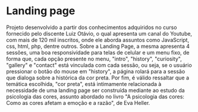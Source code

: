 # Landing page
Projeto desenvolvido a partir dos conhecimentos adquiridos no curso fornecido pelo discente Luiz Otávio, o qual apresenta um canal do Youtube, com mais de 120 mil inscritos, onde ele aborda assuntos como JavaScript, css, html, php, dentre outros. Sobre a Landing Page, a mesma apresenta 4 sessões, uma boa responsividade para telas de celular e um menu fixo, de forma que, cada opção presente no menu, "intro", "history", "curiosity", "gallery" e "contact" está vinculada com cada sessão, ou seja, se o usuário pressionar o botão do mouse em "history", a página rolará para a sessão que dialoga sobre a histórica da cor preta. Por fim, é válido ressaltar que a temática escolhida, "cor preta", está intimamente relacionada à necessidade de uma landing page ser construída mediante ao estudo da psicologia das cores, assunto abordado no livro "A psicologia das cores: Como as cores afetam a emoção e a razão", de Eva Heller. 

